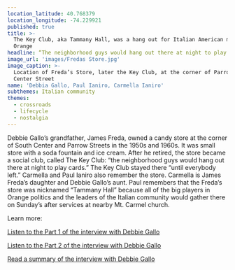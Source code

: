 ```yaml
---
location_latitude: 40.768379
location_longitude: -74.229921
published: true
title: >-
  The Key Club, aka Tammany Hall, was a hang out for Italian American men in
  Orange
headline: “The neighborhood guys would hang out there at night to play cards”
image_url: 'images/Fredas Store.jpg'
image_caption: >-
  Location of Freda’s Store, later the Key Club, at the corner of Parrow and S.
  Center Street
name: 'Debbia Gallo, Paul Ianiro, Carmella Ianiro'
subthemes: Italian community
themes:
  - crossroads
  - lifecycle
  - nostalgia
---
```

Debbie Gallo’s grandfather, James Freda, owned a candy store at the corner of South Center and Parrow Streets in the 1950s and 1960s. It was small store with a soda fountain and ice cream. After he retired, the store became a social club, called The Key Club: “the neighborhood guys would hang out there at night to play cards.” The Key Club stayed there “until everybody left.” Carmella and Paul Ianiro also remember the store. Carmella is James Freda’s daughter and Debbie Gallo’s aunt. Paul remembers that the Freda’s store was nicknamed “Tammany Hall” because all of the big players in Orange politics and the leaders of the Italian community would gather there on Sunday’s after services at nearby Mt. Carmel church.  

Learn more:

[Listen to the Part 1 of the interview with Debbie Gallo](https://soundcloud.com/user-773139664/debbie-gallo-interview-10-15-15-part-1)  

[Listen to the Part 2 of the interview with Debbie Gallo](https://soundcloud.com/user-773139664/debbie-gallo-interview-10-15-15-part-2)  

[Read a summary of the interview with Debbie Gallo](https://github.com/uofo/reverse-archaeology-content/raw/gh-pages/files/Debbie%20Gallo%2010-15-15.1%20%26%20Debbie%20Gallo%2010-15-2%2C%20b.%201953..pdf)
